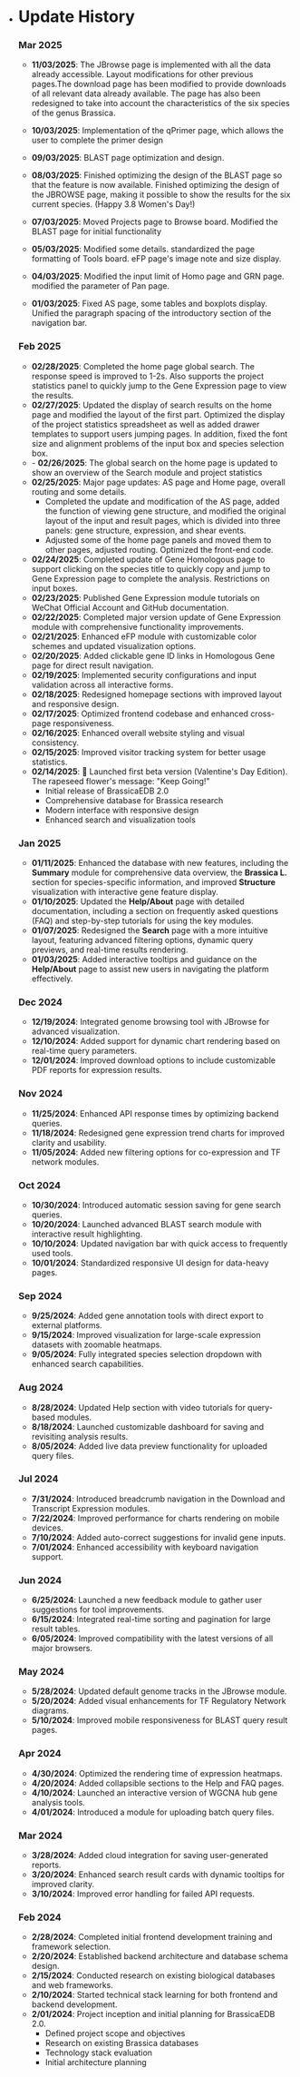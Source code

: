 - # Update History

  ### Mar 2025
  
  - **11/03/2025**: The JBrowse page is implemented with all the data already accessible. Layout modifications for other previous pages.The download page has been modified to provide downloads of all relevant data already available. The page has also been redesigned to take into account the characteristics of the six species of the genus Brassica.
  
  - **10/03/2025**: Implementation of the qPrimer page, which allows the user to complete the primer design
  
  - **09/03/2025**: BLAST page optimization and design.
  
  - **08/03/2025**: Finished optimizing the design of the BLAST page so that the feature is now available. Finished optimizing the design of the JBROWSE page, making it possible to show the results for the six current species. (Happy 3.8 Women's Day!)
  
  - **07/03/2025**: Moved Projects page to Browse board. Modified the BLAST page for initial functionality
  
  - **05/03/2025**: Modified some details. standardized the page formatting of Tools board. eFP page's image note and size display. 
  
  - **04/03/2025**: Modified the input limit of Homo page and GRN page. modified the parameter of Pan page.
  
  - **01/03/2025**: Fixed AS page, some tables and boxplots display. Unified the paragraph spacing of the introductory section of the navigation bar.
  
    
  
  ### Feb 2025
  
  - **02/28/2025**:  Completed the home page global search. The response speed is improved to 1-2s. Also supports the project statistics panel to quickly jump to the Gene Expression page to view the results.
  - **02/27/2025**: Updated the display of search results on the home page and modified the layout of the first part. Optimized the display of the project statistics spreadsheet as well as added drawer templates to support users jumping pages. In addition, fixed the font size and alignment problems of the input box and species selection box.
  - \- **02/26/2025**: The global search on the home page is updated to show an overview of the Search module and project statistics
  - **02/25/2025**: Major page updates: AS page and Home page, overall routing and some details.
    - Completed the update and modification of the AS page, added the function of viewing gene structure, and modified the original layout of the input and result pages, which is divided into three panels: gene structure, expression, and shear events.<bar>
    - Adjusted some of the home page panels and moved them to other pages, adjusted routing. Optimized the front-end code.
  - **02/24/2025**: Completed update of Gene Homologous page to support clicking on the species title to quickly copy and jump to Gene Expression page to complete the analysis. Restrictions on input boxes.
  - **02/23/2025**: Published Gene Expression module tutorials on WeChat Official Account and GitHub documentation.
  - **02/22/2025**: Completed major version update of Gene Expression module with comprehensive functionality improvements.
  - **02/21/2025**: Enhanced eFP module with customizable color schemes and updated visualization options.
  - **02/20/2025**: Added clickable gene ID links in Homologous Gene page for direct result navigation.
  - **02/19/2025**: Implemented security configurations and input validation across all interactive forms.
  - **02/18/2025**: Redesigned homepage sections with improved layout and responsive design.
  - **02/17/2025**: Optimized frontend codebase and enhanced cross-page responsiveness.
  - **02/16/2025**: Enhanced overall website styling and visual consistency.
  - **02/15/2025**: Improved visitor tracking system for better usage statistics.
  - **02/14/2025**: 🌼 Launched first beta version (Valentine's Day Edition). The rapeseed flower's message: "Keep Going!"
    - Initial release of BrassicaEDB 2.0
    - Comprehensive database for Brassica research
    - Modern interface with responsive design
    - Enhanced search and visualization tools
  
  ### Jan 2025
  - **01/11/2025**: Enhanced the database with new features, including the **Summary** module for comprehensive data overview, the **Brassica L.** section for species-specific information, and improved **Structure** visualization with interactive gene feature display.
  - **01/10/2025**: Updated the **Help/About** page with detailed documentation, including a section on frequently asked questions (FAQ) and step-by-step tutorials for using the key modules.
  - **01/07/2025**: Redesigned the **Search** page with a more intuitive layout, featuring advanced filtering options, dynamic query previews, and real-time results rendering.
  - **01/03/2025**: Added interactive tooltips and guidance on the **Help/About** page to assist new users in navigating the platform effectively.
  
  ### Dec 2024
  - **12/19/2024**: Integrated genome browsing tool with JBrowse for advanced visualization.
  - **12/10/2024**: Added support for dynamic chart rendering based on real-time query parameters.
  - **12/01/2024**: Improved download options to include customizable PDF reports for expression results.
  
  ### Nov 2024
  - **11/25/2024**: Enhanced API response times by optimizing backend queries.
  - **11/18/2024**: Redesigned gene expression trend charts for improved clarity and usability.
  - **11/05/2024**: Added new filtering options for co-expression and TF network modules.
  
  ### Oct 2024
  - **10/30/2024**: Introduced automatic session saving for gene search queries.
  - **10/20/2024**: Launched advanced BLAST search module with interactive result highlighting.
  - **10/10/2024**: Updated navigation bar with quick access to frequently used tools.
  - **10/01/2024**: Standardized responsive UI design for data-heavy pages.
  
  ### Sep 2024
  - **9/25/2024**: Added gene annotation tools with direct export to external platforms.
  - **9/15/2024**: Improved visualization for large-scale expression datasets with zoomable heatmaps.
  - **9/05/2024**: Fully integrated species selection dropdown with enhanced search capabilities.
  
  ### Aug 2024
  - **8/28/2024**: Updated Help section with video tutorials for query-based modules.
  - **8/18/2024**: Launched customizable dashboard for saving and revisiting analysis results.
  - **8/05/2024**: Added live data preview functionality for uploaded query files.
  
  ### Jul 2024
  - **7/31/2024**: Introduced breadcrumb navigation in the Download and Transcript Expression modules.
  - **7/22/2024**: Improved performance for charts rendering on mobile devices.
  - **7/10/2024**: Added auto-correct suggestions for invalid gene inputs.
  - **7/01/2024**: Enhanced accessibility with keyboard navigation support.
  
  ### Jun 2024
  - **6/25/2024**: Launched a new feedback module to gather user suggestions for tool improvements.
  - **6/15/2024**: Integrated real-time sorting and pagination for large result tables.
  - **6/05/2024**: Improved compatibility with the latest versions of all major browsers.
  
  ### May 2024
  - **5/28/2024**: Updated default genome tracks in the JBrowse module.
  - **5/20/2024**: Added visual enhancements for TF Regulatory Network diagrams.
  - **5/10/2024**: Improved mobile responsiveness for BLAST query result pages.
  
  ### Apr 2024
  - **4/30/2024**: Optimized the rendering time of expression heatmaps.
  - **4/20/2024**: Added collapsible sections to the Help and FAQ pages.
  - **4/10/2024**: Launched an interactive version of WGCNA hub gene analysis tools.
  - **4/01/2024**: Introduced a module for uploading batch query files.
  
  ### Mar 2024
  - **3/28/2024**: Added cloud integration for saving user-generated reports.
  - **3/20/2024**: Enhanced search result cards with dynamic tooltips for improved clarity.
  - **3/10/2024**: Improved error handling for failed API requests.
  
  ### Feb 2024
  - **2/28/2024**: Completed initial frontend development training and framework selection.
  - **2/20/2024**: Established backend architecture and database schema design.
  - **2/15/2024**: Conducted research on existing biological databases and web frameworks.
  - **2/10/2024**: Started technical stack learning for both frontend and backend development.
  - **2/01/2024**: Project inception and initial planning for BrassicaEDB 2.0.
    - Defined project scope and objectives
    - Research on existing Brassica databases
    - Technology stack evaluation
    - Initial architecture planning
